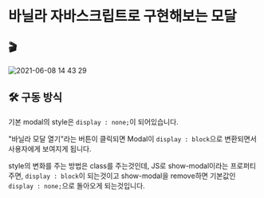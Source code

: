 # 바닐라 자바스크립트로 구현해보는 모달

## 🎬

![2021-06-08 14 43 29](https://user-images.githubusercontent.com/48292190/121129487-fdca1c80-c867-11eb-95f5-4952e1d409f4.gif)

## 🛠 구동 방식

기본 modal의 style은 `display : none;`이 되어있습니다.

"바닐라 모달 열기"라는 버튼이 클릭되면 Modal이 `display : block`으로 변환되면서 사용자에게 보여지게 됩니다.

style의 변화를 주는 방법은 class를 주는것인데, JS로 show-modal이라는 프로퍼티 주면, `display : block`이 되는것이고 show-modal을 remove하면 기본값인 `display : none;`으로 돌아오게 되는것입니다.
